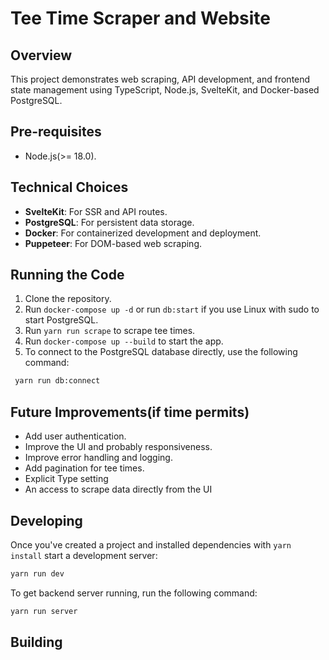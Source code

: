 
# Tee Time Scraper and Website

## Overview
This project demonstrates web scraping, API development, and frontend state management using TypeScript, Node.js, SvelteKit, and Docker-based PostgreSQL.

## Pre-requisites
- Node.js(>= 18.0).

## Technical Choices
- **SvelteKit**: For SSR and API routes.
- **PostgreSQL**: For persistent data storage.
- **Docker**: For containerized development and deployment.
- **Puppeteer**: For DOM-based web scraping.

## Running the Code
1. Clone the repository.
2. Run `docker-compose up -d` or run `db:start` if you use Linux with sudo to start PostgreSQL.
3. Run `yarn run scrape` to scrape tee times.
4. Run `docker-compose up --build` to start the app.
5. To connect to the PostgreSQL database directly, use the following command:
```bash
 yarn run db:connect
 ```


## Future Improvements(if time permits)
- Add user authentication.
- Improve the UI and probably responsiveness.
- Improve error handling and logging.
- Add pagination for tee times.
- Explicit Type setting
- An access to scrape data directly from the UI
## Developing


Once you've created a project and installed dependencies with `yarn install`  start a development server:

```bash
yarn run dev
```


To get backend server running, run the following command:

```bash
yarn run server

```

## Building

